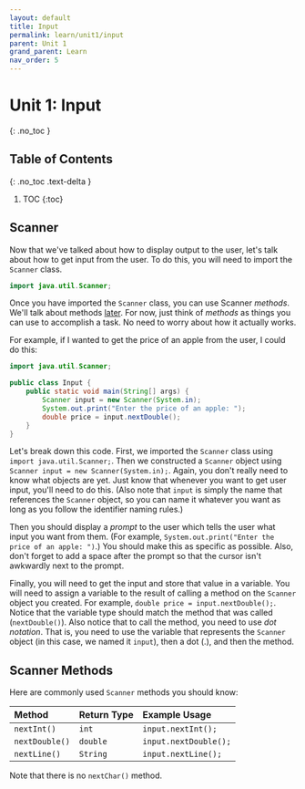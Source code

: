 ```yaml
---
layout: default
title: Input
permalink: learn/unit1/input
parent: Unit 1
grand_parent: Learn
nav_order: 5
---
```


<!-- prettier-ignore-start -->
# Unit 1: Input
{: .no_toc }

## Table of Contents
{: .no_toc .text-delta }

1. TOC
{:toc}
<!-- prettier-ignore-end -->

## Scanner

Now that we've talked about how to display output to the user, let's talk about how to get input from the user. To do this, you will need to import the `Scanner` class.

```java
import java.util.Scanner;
```

Once you have imported the `Scanner` class, you can use Scanner _methods_. We'll talk about methods [later](/learn-code/learn/unit4). For now, just think of _methods_ as things you can use to accomplish a task. No need to worry about how it actually works.

For example, if I wanted to get the price of an apple from the user, I could do this:

```java
import java.util.Scanner;

public class Input {
    public static void main(String[] args) {
        Scanner input = new Scanner(System.in);
        System.out.print("Enter the price of an apple: ");
        double price = input.nextDouble();
    }
}
```

Let's break down this code. First, we imported the `Scanner` class using `import java.util.Scanner;`. Then we constructed a `Scanner` object using `Scanner input = new Scanner(System.in);`. Again, you don't really need to know what objects are yet. Just know that whenever you want to get user input, you'll need to do this. (Also note that `input` is simply the name that references the `Scanner` object, so you can name it whatever you want as long as you follow the identifier naming rules.)

Then you should display a _prompt_ to the user which tells the user what input you want from them. (For example, `System.out.print("Enter the price of an apple: ")`.) You should make this as specific as possible. Also, don't forget to add a space after the prompt so that the cursor isn't awkwardly next to the prompt.

Finally, you will need to get the input and store that value in a variable. You will need to assign a variable to the result of calling a method on the `Scanner` object you created. For example, `double price = input.nextDouble();`. Notice that the variable type should match the method that was called (`nextDouble()`). Also notice that to call the method, you need to use _dot notation_. That is, you need to use the variable that represents the `Scanner` object (in this case, we named it `input`), then a dot (.), and then the method.

## Scanner Methods

Here are commonly used `Scanner` methods you should know:

| Method         | Return Type | Example Usage         |
| :------------- | :---------- | :-------------------- |
| `nextInt()`    | `int`       | `input.nextInt();`    |
| `nextDouble()` | `double`    | `input.nextDouble();` |
| `nextLine()`   | `String`    | `input.nextLine();`   |

Note that there is no `nextChar()` method.
